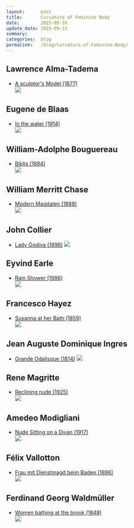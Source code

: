 ```yaml
---
layout:      post
title:       Curvature of Feminine Body
date:        2015-09-10
update_date: 2015-09-13
summary:     
categories:  blog
permalink:   /blog/Curvature-of-Feminine-Body/
---
```


## Lawrence Alma-Tadema

* [A sculptor's Model (1877)](https://commons.wikimedia.org/wiki/File:A_Sculptors_Model.jpg)  
![](https://upload.wikimedia.org/wikipedia/commons/0/0d/A_Sculptors_Model.jpg)

## Eugene de Blaas

* [In the water (1914)](https://commons.wikimedia.org/wiki/File:Eugene_de_Blaas_In_the_water.jpg)  
![](https://upload.wikimedia.org/wikipedia/commons/d/d9/Eugene_de_Blaas_In_the_water.jpg)

## William-Adolphe Bouguereau

* [Biblis (1884)](https://commons.wikimedia.org/wiki/File:William-Adolphe_Bouguereau_(1825-1905)_-_Biblis_(1884).jpg)  
![](https://upload.wikimedia.org/wikipedia/commons/a/a1/William-Adolphe_Bouguereau_(1825-1905)_-_Biblis_(1884).jpg)

## William Merritt Chase

* [Modern Magdalen (1888)](https://commons.wikimedia.org/wiki/File:Chase_William_Merritt_Modern_Magdalen_1888.jpg)  
![](https://upload.wikimedia.org/wikipedia/commons/2/29/Chase_William_Merritt_Modern_Magdalen_1888.jpg)

## John Collier

* [Lady Godiva (1898)](https://commons.wikimedia.org/wiki/File:Lady_Godiva_(John_Collier,_c._1897).jpg)  
![](https://upload.wikimedia.org/wikipedia/commons/0/0c/Lady_Godiva_(John_Collier,_c._1897).jpg)

## Eyvind Earle

* [Rain Shower (1986)](http://www.wikiart.org/en/eyvind-earle/rain-shower)  
![](http://uploads3.wikiart.org/images/eyvind-earle/rain-shower.jpg)

## Francesco Hayez

* [Susanna at her Bath (1859)](https://commons.wikimedia.org/wiki/File:Francesco_Hayez_054.jpg)  
![](https://upload.wikimedia.org/wikipedia/commons/f/fb/Francesco_Hayez_054.jpg)

## Jean Auguste Dominique Ingres

* [Grande Odalisque (1814)](https://commons.wikimedia.org/wiki/File:Ingre,_Grande_Odalisque.jpg)
![](https://upload.wikimedia.org/wikipedia/commons/d/df/Ingre,_Grande_Odalisque.jpg)

## Rene Magritte

* [Reclining nude (1925)](http://www.wikiart.org/en/rene-magritte/reclining-nude-1925)  
![](http://uploads6.wikiart.org/images/rene-magritte/reclining-nude-1925(1).jpg)

## Amedeo Modigliani

* [Nude Sitting on a Divan (1917)](https://commons.wikimedia.org/wiki/File:Amedeo_Modigliani_063.jpg)  
![](https://upload.wikimedia.org/wikipedia/commons/c/cc/Amedeo_Modigliani_063.jpg)

## Félix Vallotton

* [Frau mit Dienstmagd beim Baden (1896)](https://commons.wikimedia.org/wiki/File:Valloton_Frau_mit_Dienstmagd_beim_Baden.jpg)  
![](https://upload.wikimedia.org/wikipedia/commons/f/fb/Valloton_Frau_mit_Dienstmagd_beim_Baden.jpg)

## Ferdinand Georg Waldmüller

* [Women bathing at the brook (1848)](https://commons.wikimedia.org/wiki/File:Waldmüller_-_Badende_Frauen_am_Waldbach_-_1848.jpg)  
![](https://upload.wikimedia.org/wikipedia/commons/1/12/Waldm%C3%BCller_-_Badende_Frauen_am_Waldbach_-_1848.jpg)

